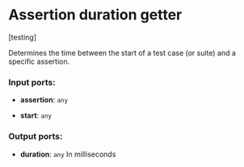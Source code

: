 # Assertion duration getter

[testing]

Determines the time between the start of a test case (or suite) and a specific assertion.

### Input ports:

* __assertion__: `any`


* __start__: `any`


### Output ports:

* __duration__: `any`
    In milliseconds



